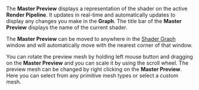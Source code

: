 The **Master Preview** displays a representation of the shader on the active **Render Pipeline**. It updates in real-time and automatically updates to display any changes you make in the **Graph**. The title bar of the **Master Preview** displays the name of the current shader.

The **Master Preview** can be moved to anywhere in the [Shader Graph](https://github.com/Unity-Technologies/ShaderGraph/wiki/Shader-Graph) window and will automatically move with the nearest corner of that window.

You can rotate the preview mesh by holding left mouse button and dragging on the **Master Preview** and you can scale it by using the scroll wheel. The preview mesh can be changed by right clicking on the **Master Preview**. Here you can select from any primitive mesh types or select a custom mesh.